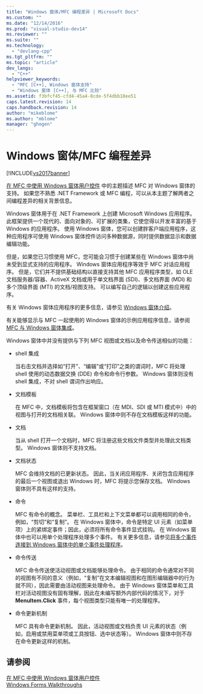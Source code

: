 ```yaml
---
title: "Windows 窗体/MFC 编程差异 | Microsoft Docs"
ms.custom: ""
ms.date: "12/14/2016"
ms.prod: "visual-studio-dev14"
ms.reviewer: ""
ms.suite: ""
ms.technology: 
  - "devlang-cpp"
ms.tgt_pltfrm: ""
ms.topic: "article"
dev_langs: 
  - "C++"
helpviewer_keywords: 
  - "MFC [C++], Windows 窗体支持"
  - "Windows 窗体 [C++], 与 MFC 比较"
ms.assetid: f3bfcf45-cfd4-45a4-8cde-5f4dbb18ee51
caps.latest.revision: 14
caps.handback.revision: 14
author: "mikeblome"
ms.author: "mblome"
manager: "ghogen"
---
```

# Windows 窗体/MFC 编程差异
[!INCLUDE[vs2017banner](../assembler/inline/includes/vs2017banner.md)]

[在 MFC 中使用 Windows 窗体用户控件](../dotnet/using-a-windows-form-user-control-in-mfc.md) 中的主题描述 MFC 对 Windows 窗体的支持。  如果您不熟悉 .NET Framework 或 MFC 编程，可以从本主题了解两者之间编程差异的相关背景信息。  
  
 Windows 窗体用于在 .NET Framework 上创建 Microsoft Windows 应用程序。  此框架提供一个现代的、面向对象的、可扩展的类集，它使您得以开发丰富的基于 Windows 的应用程序。  使用 Windows 窗体，您可以创建胖客户端应用程序，这种应用程序可使用 Windows 窗体控件访问多种数据源，同时提供数据显示和数据编辑功能。  
  
 但是，如果您已习惯使用 MFC，您可能会习惯于创建某些在 Windows 窗体中尚未受到显式支持的应用程序。  Windows 窗体应用程序等效于 MFC 对话应用程序。  但是，它们并不提供基础结构以直接支持其他 MFC 应用程序类型，如 OLE 文档服务器\/容器、ActiveX 文档或用于单文档界面 \(SDI\)、多文档界面 \(MDI\) 和多个顶级界面 \(MTI\) 的文档\/视图支持。  可以编写自己的逻辑以创建这些应用程序。  
  
 有关 Windows 窗体应用程序的更多信息，请参见 [Windows 窗体介绍](../Topic/Windows%20Forms%20Overview.md)。  
  
 有关能够显示与 MFC 一起使用的 Windows 窗体的示例应用程序信息，请参阅 [MFC 与 Windows 窗体集成](http://www.microsoft.com/downloads/details.aspx?FamilyID=987021bc-e575-4fe3-baa9-15aa50b0f599&displaylang=en)。  
  
 Windows 窗体中并没有提供与下列 MFC 视图或文档以及命令传送相似的功能：  
  
-   shell 集成  
  
     当右击文档并选择如“打开”、“编辑”或“打印”之类的谓词时，MFC 将处理 shell 使用的动态数据交换 \(DDE\) 命令和命令行参数。  Windows 窗体则没有 shell 集成，不对 shell 谓词作出响应。  
  
-   文档模板  
  
     在 MFC 中，文档模板将包含在框架窗口（在 MDI、SDI 或 MTI 模式中）中的视图与打开的文档相关联。  Windows 窗体中则不存在文档模板这样的功能。  
  
-   文档  
  
     当从 shell 打开一个文档时，MFC 将注册这些文档文件类型并处理此文档类型。  Windows 窗体则不支持文档。  
  
-   文档状态  
  
     MFC 会维持文档的已更新状态。  因此，当关闭应用程序、关闭包含应用程序的最后一个视图或退出 Windows 时，MFC 将提示您保存文档。  Windows 窗体则不具有这样的支持。  
  
-   命令  
  
     MFC 有命令的概念。  菜单栏、工具栏和上下文菜单都可以调用相同的命令，例如，“剪切”和“复制”。  在 Windows 窗体中，命令是特定 UI 元素（如菜单项）上的紧绑定事件；因此，必须将所有命令事件显式挂钩。  在 Windows 窗体中也可以用单个处理程序处理多个事件。  有关更多信息，请参见[将多个事件连接到 Windows 窗体中的单个事件处理程序](../Topic/How%20to:%20Connect%20Multiple%20Events%20to%20a%20Single%20Event%20Handler%20in%20Windows%20Forms.md)。  
  
-   命令传送  
  
     MFC 命令传送使活动视图或文档能够处理命令。  由于相同的命令通常对不同的视图有不同的意义（例如，“复制”在文本编辑视图和在图形编辑器中的行为就不同），因此需要由活动视图来处理命令。  由于 Windows 窗体菜单和工具栏对活动视图没有固有理解，因此在未编写额外内部代码的情况下，对于 **MenuItem.Click** 事件，每个视图类型只能有唯一的处理程序。  
  
-   命令更新机制  
  
     MFC 具有命令更新机制。  因此，活动视图或文档负责 UI 元素的状态（例如，启用或禁用菜单项或工具按钮、选中状态等）。  Windows 窗体中则不存在命令更新这样的机制。  
  
## 请参阅  
 [在 MFC 中使用 Windows 窗体用户控件](../dotnet/using-a-windows-form-user-control-in-mfc.md)   
 [Windows Forms Walkthroughs](http://msdn.microsoft.com/zh-cn/fd44d13d-4733-416f-aefc-32592e59e5d9)